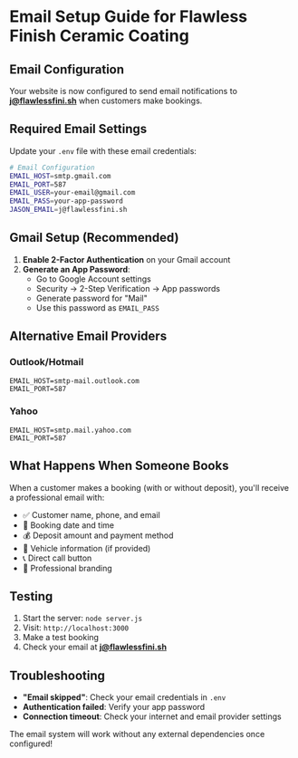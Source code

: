 # Email Setup Guide for Flawless Finish Ceramic Coating

## Email Configuration

Your website is now configured to send email notifications to **j@flawlessfini.sh** when customers make bookings.

## Required Email Settings

Update your `.env` file with these email credentials:

```bash
# Email Configuration
EMAIL_HOST=smtp.gmail.com
EMAIL_PORT=587
EMAIL_USER=your-email@gmail.com
EMAIL_PASS=your-app-password
JASON_EMAIL=j@flawlessfini.sh
```

## Gmail Setup (Recommended)

1. **Enable 2-Factor Authentication** on your Gmail account
2. **Generate an App Password**:
   - Go to Google Account settings
   - Security → 2-Step Verification → App passwords
   - Generate password for "Mail"
   - Use this password as `EMAIL_PASS`

## Alternative Email Providers

### Outlook/Hotmail
```
EMAIL_HOST=smtp-mail.outlook.com
EMAIL_PORT=587
```

### Yahoo
```
EMAIL_HOST=smtp.mail.yahoo.com
EMAIL_PORT=587
```

## What Happens When Someone Books

When a customer makes a booking (with or without deposit), you'll receive a professional email with:

- ✅ Customer name, phone, and email
- 📅 Booking date and time
- 💰 Deposit amount and payment method
- 🚗 Vehicle information (if provided)
- 📞 Direct call button
- 🎨 Professional branding

## Testing

1. Start the server: `node server.js`
2. Visit: `http://localhost:3000`
3. Make a test booking
4. Check your email at **j@flawlessfini.sh**

## Troubleshooting

- **"Email skipped"**: Check your email credentials in `.env`
- **Authentication failed**: Verify your app password
- **Connection timeout**: Check your internet and email provider settings

The email system will work without any external dependencies once configured!
